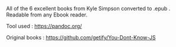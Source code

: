 All of the 6 excellent books from Kyle Simpson converted to .epub . 
Readable from any Ebook reader.

Tool used : https://pandoc.org/

Original books : https://github.com/getify/You-Dont-Know-JS
